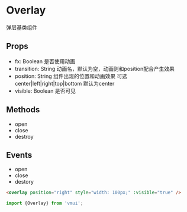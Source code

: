 Overlay
=============
弹层基类组件

## Props

* fx: Boolean 是否使用动画
* transition: String 动画名，默认为空，动画则和position配合产生效果
* position: String 组件出现的位置和动画效果 可选 center|left|right|top|bottom 默认为center
* visible: Boolean 是否可见

## Methods

* open
* close
* destroy

## Events

* open
* close
* destory

```html
<overlay position="right" style="width: 100px;" :visible="true" />
```

```js
import {Overlay} from 'vmui';
```